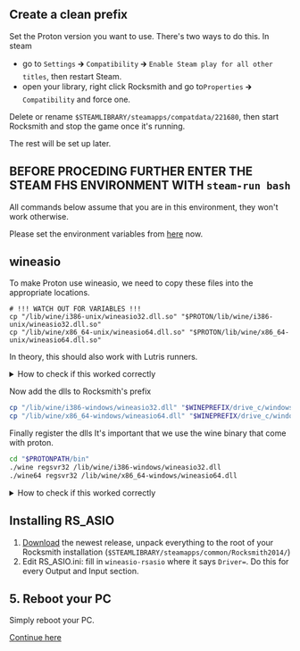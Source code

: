 ## Create a clean prefix

Set the Proton version you want to use. There's two ways to do this. In steam

* go to `Settings` 🡲 `Compatibility` 🡲 `Enable Steam play for all other titles`, then restart Steam.
* open your library, right click Rocksmith and go to`Properties` 🡲 `Compatibility` and force one.

Delete or rename `$STEAMLIBRARY/steamapps/compatdata/221680`, then start Rocksmith and stop the game once it's running.

The rest will be set up later.

## BEFORE PROCEDING FURTHER ENTER THE STEAM FHS ENVIRONMENT WITH `steam-run bash`

All commands below assume that you are in this environment, they won't work otherwise.

Please set the environment variables from [here](https://github.com/theNizo/linux_rocksmith/blob/main/README.md#common-paths) now.

## wineasio

To make Proton use wineasio, we need to copy these files into the appropriate locations.

```
# !!! WATCH OUT FOR VARIABLES !!!
cp "/lib/wine/i386-unix/wineasio32.dll.so" "$PROTON/lib/wine/i386-unix/wineasio32.dll.so"
cp "/lib/wine/x86_64-unix/wineasio64.dll.so" "$PROTON/lib/wine/x86_64-unix/wineasio64.dll.so"
```

In theory, this should also work with Lutris runners.

<details><summary> How to check if this worked correctly</summary>

> First check that `/lib/wine/i386-unix/wineasio32.dll.so` and `/lib/wine/x86_64-unix/wineasio64.dll.so` exist. The copy should give you an error if something went wrong.
</details>

Now add the dlls to Rocksmith's prefix

```sh
cp "/lib/wine/i386-windows/wineasio32.dll" "$WINEPREFIX/drive_c/windows/syswow64/wineasio32.dll"
cp "/lib/wine/x86_64-windows/wineasio64.dll" "$WINEPREFIX/drive_c/windows/system32/wineasio64.dll"
```

Finally register the dlls
It's important that we use the wine binary that come with proton.

```sh
cd "$PROTONPATH/bin"
./wine regsvr32 /lib/wine/i386-windows/wineasio32.dll
./wine64 regsvr32 /lib/wine/x86_64-windows/wineasio64.dll
```

<details><summary> How to check if this worked correctly</summary>

> After ever `regsvr32` command you should get an alert from wine stating that the dll was registered correctly.
</details>

## Installing RS_ASIO

1. [Download](https://github.com/mdias/rs_asio/releases) the newest release, unpack everything to the root of your Rocksmith installation (`$STEAMLIBRARY/steamapps/common/Rocksmith2014/`)
1. Edit RS_ASIO.ini: fill in `wineasio-rsasio` where it says `Driver=`. Do this for every Output and Input section.

## 5. Reboot your PC
Simply reboot your PC.

[Continue here](/guides/nixos/3.md)
